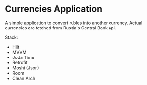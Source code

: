 # Currencies Application

A simple application to convert rubles into another currency.
Actual currencies are fetched from Russia's Central Bank api.

Stack:
* Hilt
* MVVM
* Joda Time
* Retrofit
* Moshi (Json)
* Room
* Clean Arch
